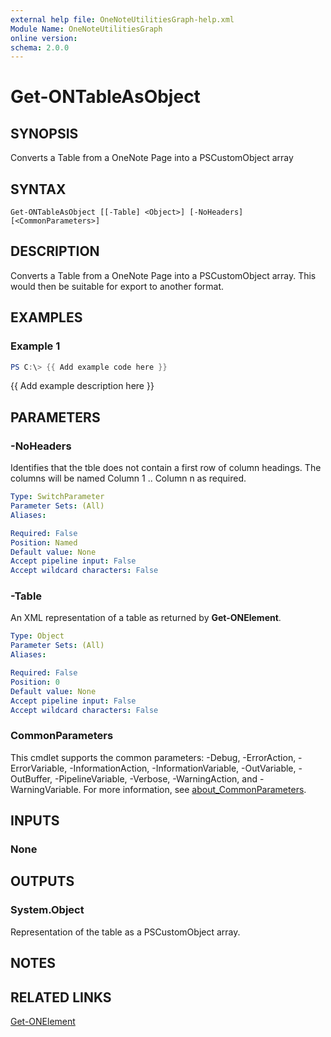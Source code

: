 ```yaml
---
external help file: OneNoteUtilitiesGraph-help.xml
Module Name: OneNoteUtilitiesGraph
online version:
schema: 2.0.0
---
```


# Get-ONTableAsObject

## SYNOPSIS
Converts a Table from a OneNote Page into a PSCustomObject array 

## SYNTAX

```
Get-ONTableAsObject [[-Table] <Object>] [-NoHeaders] [<CommonParameters>]
```

## DESCRIPTION
Converts a Table from a OneNote Page into a PSCustomObject array. This would then be suitable for export to another format.

## EXAMPLES

### Example 1
```powershell
PS C:\> {{ Add example code here }}
```

{{ Add example description here }}

## PARAMETERS

### -NoHeaders
Identifies that the tble does not contain a first row of column headings. The columns will be
named Column 1 .. Column n as required.

```yaml
Type: SwitchParameter
Parameter Sets: (All)
Aliases:

Required: False
Position: Named
Default value: None
Accept pipeline input: False
Accept wildcard characters: False
```

### -Table
An XML representation of a table as returned by **Get-ONElement**.

```yaml
Type: Object
Parameter Sets: (All)
Aliases:

Required: False
Position: 0
Default value: None
Accept pipeline input: False
Accept wildcard characters: False
```

### CommonParameters
This cmdlet supports the common parameters: -Debug, -ErrorAction, -ErrorVariable, -InformationAction, -InformationVariable, -OutVariable, -OutBuffer, -PipelineVariable, -Verbose, -WarningAction, and -WarningVariable. For more information, see [about_CommonParameters](http://go.microsoft.com/fwlink/?LinkID=113216).

## INPUTS

### None

## OUTPUTS

### System.Object
Representation of the table as a PSCustomObject array.
## NOTES

## RELATED LINKS
[Get-ONElement](Get-ONElement.md)